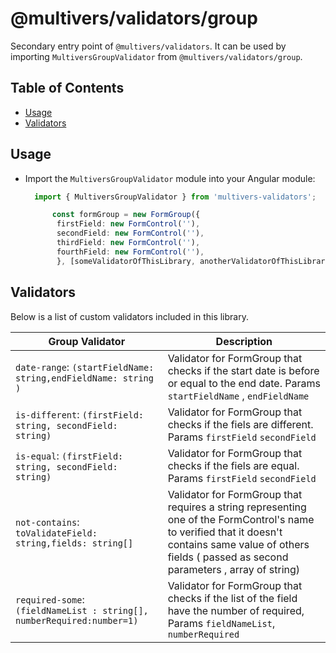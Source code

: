 # @multivers/validators/group

Secondary entry point of `@multivers/validators`. It can be used by importing `MultiversGroupValidator` from `@multivers/validators/group`.

## Table of Contents

- [Usage](#usage)
- [Validators](#validators)

## Usage
- Import the `MultiversGroupValidator` module into your Angular module:
    
  ```typescript
    import { MultiversGroupValidator } from 'multivers-validators';
   ```

  ```typescript
        const formGroup = new FormGroup({
         firstField: new FormControl(''),
         secondField: new FormControl(''),
         thirdField: new FormControl(''),
         fourthField: new FormControl(''),
         }, [someValidatorOfThisLibrary, anotherValidatorOfThisLibrary, ...]);
  ```




## Validators

Below is a list of custom validators included in this library.

| Group Validator                                                        | Description                                                                                                                                                                                                 |
|------------------------------------------------------------------------|-------------------------------------------------------------------------------------------------------------------------------------------------------------------------------------------------------------|
| `date-range`: `(startFieldName: string,endFieldName: string )`         | Validator for FormGroup that checks if the start date is before or equal to the end date. Params `startFieldName` , `endFieldName`                                                                          |
| `is-different`: `(firstField: string, secondField: string)`            | Validator for FormGroup that checks if the fiels are different. Params `firstField` `secondField`                                                                                                           |
| `is-equal`:  `(firstField: string, secondField: string)`               | Validator for FormGroup that checks if the fiels are equal. Params `firstField` `secondField`                                                                                                               |
| `not-contains`: `toValidateField: string,fields: string[] `            | Validator for FormGroup that requires a string representing one of the FormControl's name to verified that it doesn't contains same value of others fields ( passed as second parameters , array of string) |
| `required-some`: `(fieldNameList : string[], numberRequired:number=1)` | Validator for FormGroup that checks if the list of the field have the number of required, Params `fieldNameList`, `numberRequired`                                                                          |


